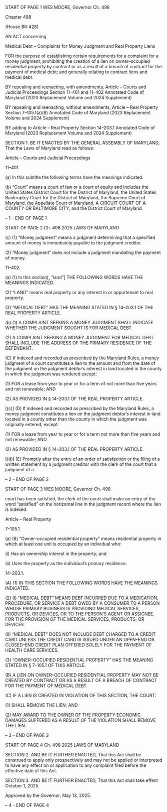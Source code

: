 START OF PAGE 1
WES MOORE, Governor Ch. 498

Chapter 498

(House Bill 428)

AN ACT concerning

Medical Debt – Complaints for Money Judgment and Real Property Liens

FOR the purpose of establishing certain requirements for a complaint for a money
judgment; prohibiting the creation of a lien on owner–occupied residential property
by contract or as a result of a breach of contract for the payment of medical debt; and
generally relating to contract liens and medical debt.

BY repealing and reenacting, with amendments,
Article – Courts and Judicial Proceedings
Section 11–401 and 11–402
Annotated Code of Maryland
(2020 Replacement Volume and 2024 Supplement)

BY repealing and reenacting, without amendments,
Article – Real Property
Section 7–105.1(a)(8)
Annotated Code of Maryland
(2023 Replacement Volume and 2024 Supplement)

BY adding to
Article – Real Property
Section 14–203.1
Annotated Code of Maryland
(2023 Replacement Volume and 2024 Supplement)

SECTION 1. BE IT ENACTED BY THE GENERAL ASSEMBLY OF MARYLAND,
That the Laws of Maryland read as follows:

Article – Courts and Judicial Proceedings

11–401.

(a) In this subtitle the following terms have the meanings indicated.

(b) “Court” means a court of law or a court of equity and includes the United
States District Court for the District of Maryland, the United States Bankruptcy Court for
the District of Maryland, the Supreme Court of Maryland, the Appellate Court of Maryland,
A CIRCUIT COURT OF A COUNTY OR BALTIMORE CITY, and the District Court of
Maryland.

– 1 –
END OF PAGE 1

START OF PAGE 2
Ch. 498 2025 LAWS OF MARYLAND

(c) (1) “Money judgment” means a judgment determining that a specified
amount of money is immediately payable to the judgment creditor.

(2) “Money judgment” does not include a judgment mandating the payment
of money.

11–402.

(a) (1) In this section[, “land”] THE FOLLOWING WORDS HAVE THE
MEANINGS INDICATED.

(2) “LAND” means real property or any interest in or appurtenant to real
property.

(3) “MEDICAL DEBT” HAS THE MEANING STATED IN § 14–203.1 OF
THE REAL PROPERTY ARTICLE.

(b) (1) A COMPLAINT SEEKING A MONEY JUDGMENT SHALL INDICATE
WHETHER THE JUDGMENT SOUGHT IS FOR MEDICAL DEBT.

(2) A COMPLAINT SEEKING A MONEY JUDGMENT FOR MEDICAL DEBT
SHALL INCLUDE THE ADDRESS OF THE PRIMARY RESIDENCE OF THE DEFENDANT.

(C) If indexed and recorded as prescribed by the Maryland Rules, a money
judgment of a court constitutes a lien to the amount and from the date of the judgment on
the judgment debtor’s interest in land located in the county in which the judgment was
rendered except:

(1) FOR a lease from year to year or for a term of not more than five years
and not renewable; AND

(2) AS PROVIDED IN § 14–203.1 OF THE REAL PROPERTY ARTICLE.

[(c)] (D) If indexed and recorded as prescribed by the Maryland Rules, a money
judgment constitutes a lien on the judgment debtor’s interest in land located in a county
other than the county in which the judgment was originally entered, except:

(1) FOR a lease from year to year or for a term not more than five years
and not renewable; AND

(2) AS PROVIDED IN § 14–203.1 OF THE REAL PROPERTY ARTICLE.

[(d)] (E) Promptly after the entry of an order of satisfaction or the filing of a
written statement by a judgment creditor with the clerk of the court that a judgment of a

– 2 –
END OF PAGE 2

START OF PAGE 3
WES MOORE, Governor Ch. 498

court has been satisfied, the clerk of the court shall make an entry of the word “satisfied”
on the horizontal line in the judgment record where the lien is indexed.

Article – Real Property

7–105.1.

(a) (8) “Owner–occupied residential property” means residential property in
which at least one unit is occupied by an individual who:

(i) Has an ownership interest in the property; and

(ii) Uses the property as the individual’s primary residence.

14–203.1.

(A) (1) IN THIS SECTION THE FOLLOWING WORDS HAVE THE MEANINGS
INDICATED.

(2) (I) “MEDICAL DEBT” MEANS DEBT INCURRED DUE TO A
MEDICATION, PROCEDURE, OR SERVICE A DEBT OWED BY A CONSUMER TO A PERSON
WHOSE PRIMARY BUSINESS IS PROVIDING MEDICAL SERVICES, PRODUCTS, OR
DEVICES, OR TO THE PERSON’S AGENT OR ASSIGNEE, FOR THE PROVISION OF THE
MEDICAL SERVICES, PRODUCTS, OR DEVICES.

(II) “MEDICAL DEBT” DOES NOT INCLUDE DEBT CHARGED TO A
CREDIT CARD UNLESS THE CREDIT CARD IS ISSUED UNDER AN OPEN–END OR
CLOSED–END CREDIT PLAN OFFERED SOLELY FOR THE PAYMENT OF HEALTH CARE
SERVICES.

(3) “OWNER–OCCUPIED RESIDENTIAL PROPERTY” HAS THE MEANING
STATED IN § 7–105.1 OF THIS ARTICLE.

(B) A LIEN ON OWNER–OCCUPIED RESIDENTIAL PROPERTY MAY NOT BE
CREATED BY CONTRACT OR AS A RESULT OF A BREACH OF CONTRACT FOR THE
PAYMENT OF MEDICAL DEBT.

(C) IF A LIEN IS CREATED IN VIOLATION OF THIS SECTION, THE COURT:

(1) SHALL REMOVE THE LIEN; AND

(2) MAY AWARD TO THE OWNER OF THE PROPERTY ECONOMIC
DAMAGES SUFFERED AS A RESULT OF THE VIOLATION SHALL REMOVE THE LIEN.

– 3 –
END OF PAGE 3

START OF PAGE 4
Ch. 498 2025 LAWS OF MARYLAND

SECTION 2. AND BE IT FURTHER ENACTED, That this Act shall be construed to
apply only prospectively and may not be applied or interpreted to have any effect on or
application to any complaint filed before the effective date of this Act.

SECTION 3. AND BE IT FURTHER ENACTED, That this Act shall take effect
October 1, 2025.

Approved by the Governor, May 13, 2025.

– 4 –
END OF PAGE 4